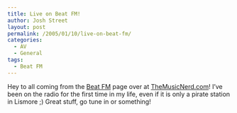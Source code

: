 ```yaml
---
title: Live on Beat FM!
author: Josh Street
layout: post
permalink: /2005/01/10/live-on-beat-fm/
categories:
  - AV
  - General
tags:
  - Beat FM
---
```

Hey to all coming from the [Beat FM][1] page over at [TheMusicNerd.com][2]! I&#8217;ve been on the radio for the first time in my life, even if it is only a pirate station in Lismore ;) Great stuff, go tune in or something!

 [1]: http://www.themusicnerd.com/radio/
 [2]: http://www.themusicnerd.com/